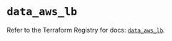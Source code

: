 # `data_aws_lb`

Refer to the Terraform Registry for docs: [`data_aws_lb`](https://registry.terraform.io/providers/hashicorp/aws/6.11.0/docs/data-sources/lb).

